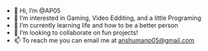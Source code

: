 - 👋 Hi, I’m @AP05
- 👀 I’m interested in Gaming, Video Edditing, and a little Programing
- 🌱 I’m currently learning life and how to be a better person
- 💞️ I’m looking to collaborate on fun projects!
- 📫 To reach me you can email me at anshumanp05@gmail.com

<!---
AP05-Yeet/AP05-Yeet is a ✨ special ✨ repository because its `README.md` (this file) appears on your GitHub profile.
You can click the Preview link to take a look at your changes.
--->
